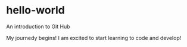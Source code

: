 # hello-world
An introduction to Git Hub

My journedy begins!  I am excited to start learning to code and develop!
